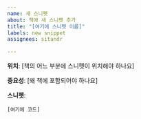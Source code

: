 ```yaml
---
name: 새 스니펫
about: 책에 새 스니펫 추가
title: "[여기에 스니펫 이름]"
labels: new snippet
assignees: sitandr

---
```


**위치**: [책의 어느 부분에 스니펫이 위치해야 하나요]

**중요성**: [왜 책에 포함되어야 하나요]

**스니펫**:
```typ
[여기에 코드]
```

<!-- 가능하다면, 스니펫에서 렌더링된 이미지를 첨부해주세요. -->